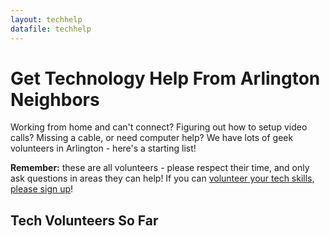 ```yaml
---
layout: techhelp
datafile: techhelp
---
```


# Get Technology Help From Arlington Neighbors

Working from home and can't connect?  Figuring out how to setup video calls?  Missing a cable, or need computer help?  We have lots of geek volunteers in Arlington - here's a starting list!

**Remember:** these are all volunteers - please respect their time, and only ask questions in areas they can help!  If you can [volunteer your tech skills, please sign up](/tech/#volunteer-to-help)!

## Tech Volunteers So Far

